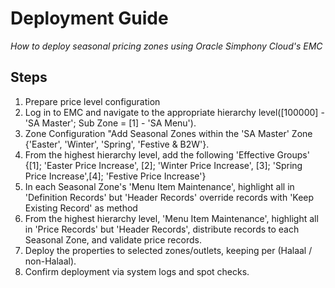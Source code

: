 # Deployment Guide

_How to deploy seasonal pricing zones using Oracle Simphony Cloud's EMC_

## Steps

1. Prepare price level configuration
2. Log in to EMC and navigate to the appropriate hierarchy level([100000] - 'SA Master'; Sub Zone = [1] - 'SA Menu').
3. Zone Configuration "Add Seasonal Zones within the 'SA Master' Zone {'Easter', 'Winter', 'Spring', 'Festive & B2W'}.
4. From the highest hierarchy level, add the following 'Effective Groups' {[1]; 'Easter Price Increase', [2]; 'Winter Price Increase', [3]; 'Spring Price Increase',[4]; 'Festive Price Increase'}
5. In each Seasonal Zone's 'Menu Item Maintenance', highlight all in 'Definition Records' but 'Header Records' override records with 'Keep Existing Record' as method
6. From the highest hierarchy level, 'Menu Item Maintenance', highlight all in 'Price Records' but 'Header Records', distribute records to each Seasonal Zone, and validate price records.
7. Deploy the properties to selected zones/outlets, keeping per (Halaal / non-Halaal).
8. Confirm deployment via system logs and spot checks.

